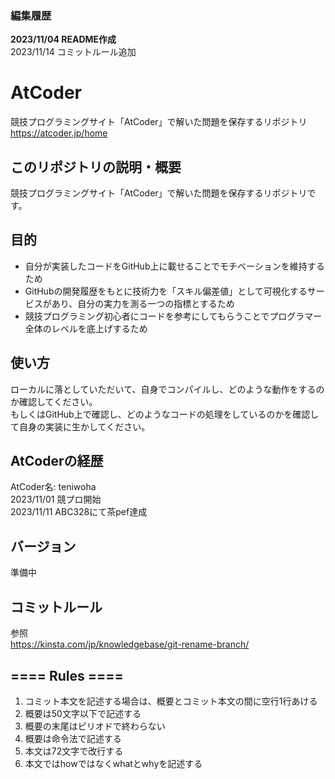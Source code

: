 ### 編集履歴
**2023/11/04 README作成**  
2023/11/14 コミットルール追加

# AtCoder
競技プログラミングサイト「AtCoder」で解いた問題を保存するリポジトリ  
https://atcoder.jp/home

## このリポジトリの説明・概要
競技プログラミングサイト「AtCoder」で解いた問題を保存するリポジトリです。

## 目的
- 自分が実装したコードをGitHub上に載せることでモチベーションを維持するため
- GitHubの開発履歴をもとに技術力を「スキル偏差値」として可視化するサービスがあり、自分の実力を測る一つの指標とするため
- 競技プログラミング初心者にコードを参考にしてもらうことでプログラマー全体のレベルを底上げするため

## 使い方
ローカルに落としていただいて、自身でコンパイルし、どのような動作をするのか確認してください。  
もしくはGitHub上で確認し、どのようなコードの処理をしているのかを確認して自身の実装に生かしてください。  

## AtCoderの経歴
AtCoder名: teniwoha  
2023/11/01 競プロ開始  
2023/11/11 ABC328にて茶pef達成  

## バージョン
準備中

## コミットルール
参照  
https://kinsta.com/jp/knowledgebase/git-rename-branch/

## ==== Rules ====
1. コミット本文を記述する場合は、概要とコミット本文の間に空行1行あける
2. 概要は50文字以下で記述する
3. 概要の末尾はピリオドで終わらない
4. 概要は命令法で記述する
5. 本文は72文字で改行する
6. 本文ではhowではなくwhatとwhyを記述する
